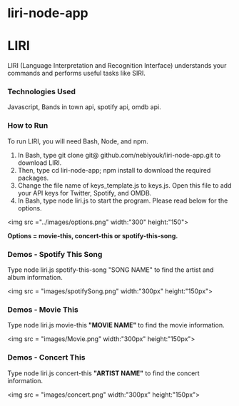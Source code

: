 # liri-node-app
<h1>LIRI</h1>
<p>LIRI (Language Interpretation and Recognition Interface) understands your commands and performs useful tasks like SIRI.</p>
<h3>Technologies Used</h3>
Javascript, Bands in town api, spotify api, omdb api.
<h3>How to Run</h3>
To run LIRI, you will need Bash, Node, and npm.
<ol>
<li>In Bash, type git clone git@ github.com/nebiyouk/liri-node-app.git to download LIRI.</li>
<li>Then, type cd liri-node-app; npm install to download the required packages.</li>
<li>Change the file name of keys_template.js to keys.js. Open this file to add your API keys for Twitter, Spotify, and OMDB.</li>
<li>In Bash, type node liri.js to start the program. Please read below for the options.</li>
</ol>

<img src ="../images/options.png" width:"300" height:"150">

<strong>Options = movie-this, concert-this or spotify-this-song.</strong>
<h3>Demos - Spotify This Song</h3>
Type node liri.js spotify-this-song "SONG NAME" to find the artist and album information.

<img src = "images/spotifySong.png" width:"300px" height:"150px">

<h3>Demos - Movie This</h3>
Type node liri.js movie-this<strong> "MOVIE NAME" </strong> to find the movie information.

<img src = "images/Movie.png" width:"300px" height:"150px">

<h3>Demos - Concert This</h3>
Type node liri.js concert-this <strong>"ARTIST NAME"</strong> to find the concert information.

<img src = "images/concert.png" width:"300px" height:"150px">










